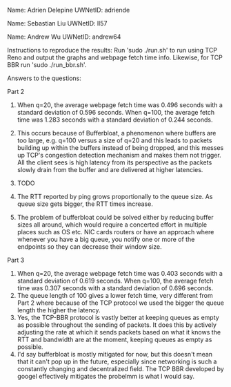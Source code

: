 Name: Adrien Delepine
UWNetID: adriende

Name: Sebastian Liu
UWNetID: ll57

Name: Andrew Wu
UWNetID: andrew64

Instructions to reproduce the results:
Run 'sudo ./run.sh' to run using TCP Reno and output the graphs and webpage fetch time info. Likewise, for TCP BBR run 'sudo ./run_bbr.sh'.

Answers to the questions:

Part 2

1. When q=20, the average webpage fetch time was 0.496 seconds with a standard deviation of 0.596 seconds. When q=100, the average fetch time was 1.283 seconds with a standard deviation of 0.244 seconds.
2. This occurs because of Bufferbloat, a phenomenon where buffers are too large, e.g. q=100 versus a size of q=20 and this leads to packets building up within the
   buffers instead of being dropped, and this messes up TCP's congestion detection mechanism and makes them not trigger. All the client sees is high latency from its perspective as the packets slowly drain from the buffer and are delivered at higher latencies.

3. TODO

4. The RTT reported by ping grows proportionally to the queue size. As queue size gets bigger, the RTT times increase.
5. The problem of bufferbloat could be solved either by reducing buffer sizes all around, which would require a concerted effort in multiple places such as OS etc. NIC cards routers or have an approach where whenever you have a big queue, you notify
   one or more of the endpoints so they can decrease their window size.

Part 3

1. When q=20, the average webpage fetch time was 0.403 seconds with a standard deviation of 0.619 seconds. When q=100, the average fetch time was 0.307 seconds with a standard deviation of 0.696 seconds.
2. The queue length of 100 gives a lower fetch time, very different from Part 2 where
   because of the TCP protocol we used the bigger the queue length the higher the latency.
3. Yes, the TCP-BBR protocol is vastly better at keeping queues as empty as possible
   throughout the sending of packets. It does this by actively adjusting the rate at which it sends packets based on what it knows the RTT and bandwidth are at the moment,
   keeping queues as empty as possible.
4. I'd say bufferbloat is mostly mitigated for now, but this doesn't mean that it can't pop up in the future, especially since networking is such a constantly changing and decentralized field. The TCP BBR developed by googel effectively mitigates the probelmm is what I would say.
